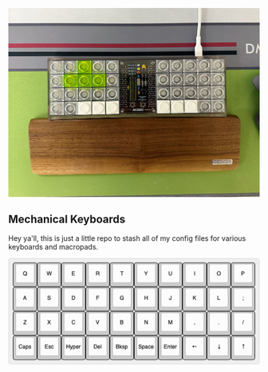 
![keyboards preview](keyboard_preview.JPG)

## Mechanical Keyboards

Hey ya'll, this is just a little repo to stash all of my config files for various keyboards and macropads.


![keymap preview](keymap_preview.png)
